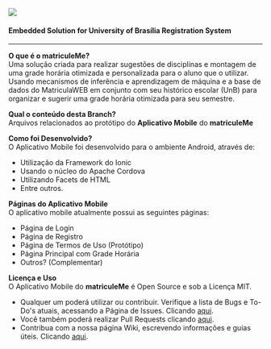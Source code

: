 ![](https://github.com/sant0ro/matriculeMe/raw/master/Logo.png)
#### Embedded Solution for University of Brasília Registration System
-------------------------------------

<b>O que é o matriculeMe?</b><br>
Uma solução criada para realizar sugestões de disciplinas e montagem de uma grade horária otimizada e personalizada para o aluno que o utilizar. Usando mecanismos de inferência e aprendizagem de máquina e a base de dados do MatriculaWEB em conjunto com seu histórico escolar (UnB) para organizar e sugerir uma grade horária otimizada para seu semestre.

<b>Qual o conteúdo desta Branch?</b><br>
Arquivos relacionados ao protótipo do **Aplicativo Mobile** do **matriculeMe**

<b>Como foi Desenvolvido?</b><br>
O Aplicativo Mobile foi desenvolvido para o ambiente Android, através de:

* Utilização da Framework do Ionic
* Usando o núcleo do Apache Cordova
* Utilizando Facets de HTML
* Entre outros.

<b>Páginas do Aplicativo Mobile</b><br>
O aplicativo mobile atualmente possui as seguintes páginas:

* Página de Login
* Página de Registro
* Página de Termos de Uso (Protótipo)
* Página Principal com Grade Horária
* Outros? (Complementar)

<b>Licença e Uso</b><br>
O Aplicativo Mobile do **matriculeMe** é Open Source e sob a Licença MIT. 

* Qualquer um poderá utilizar ou contribuir. Verifique a lista de Bugs e To-Do's atuais, acessando a Página de Issues. Clicando [aqui](https://github.com/sant0ro/matriculeMe/issues). 
* Você também poderá realizar Pull Requests clicando [aqui](https://github.com/sant0ro/matriculeMe/pulls).
* Contribua com a nossa página Wiki, escrevendo informações e guias úteis. Clicando [aqui](https://github.com/sant0ro/matriculeMe/wiki).
